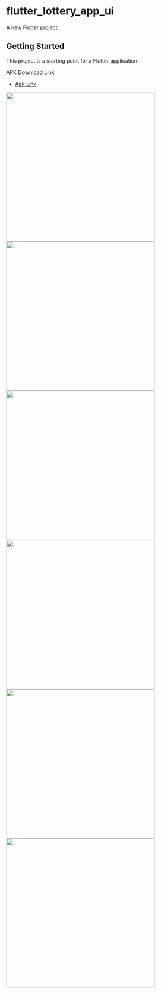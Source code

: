 # flutter_lottery_app_ui

A new Flutter project.

## Getting Started

This project is a starting point for a Flutter application.

APK Download Link

- [Apk Link](https://github.com/JaveedIshaq/flutter_test_app/blob/master/lottery-app-ui.apk?raw=true)

<img src="https://github.com/JaveedIshaq/flutter_test_app/blob/master/screenshot/1-splash.png?raw=true" width="400">
<img src="https://github.com/JaveedIshaq/flutter_test_app/blob/master/screenshot/2-home.png?raw=true" width="400">
<img src="https://github.com/JaveedIshaq/flutter_test_app/blob/master/screenshot/3-choose-numbers.png?raw=true" width="400">
<img src="https://github.com/JaveedIshaq/flutter_test_app/blob/master/screenshot/4-payment.png?raw=true" width="400">
<img src="https://github.com/JaveedIshaq/flutter_test_app/blob/master/screenshot/5-subit.png?raw=true" width="400">
<img src="https://github.com/JaveedIshaq/flutter_test_app/blob/master/screenshot/6-result.png?raw=true" width="400">


